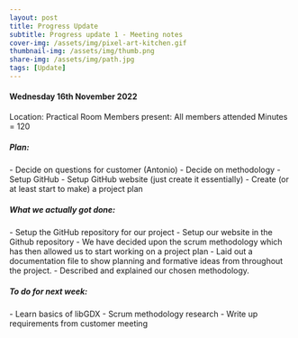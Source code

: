 ```yaml
---
layout: post
title: Progress Update
subtitle: Progress update 1 - Meeting notes
cover-img: /assets/img/pixel-art-kitchen.gif
thumbnail-img: /assets/img/thumb.png
share-img: /assets/img/path.jpg
tags: [Update]
---
```

<h4>Wednesday 16th November 2022</h4> 
Location: Practical Room 
Members present: All members attended 
Minutes = 120
<h5>Plan:</h5>
- Decide on questions for customer (Antonio)
- Decide on methodology 
- Setup GitHub 
- Setup GitHub website (just create it essentially)
- Create (or at least start to make) a project plan 
<h5>What we actually got done:</h5>
- Setup the GitHub repository for our project
- Setup our website in the Github repository
- We have decided upon the scrum methodology which has then allowed us to start working on a project plan
- Laid out a documentation file to show planning and formative ideas from throughout the project.
- Described and explained our chosen methodology.
<h5>To do for next week:</h5>
- Learn basics of libGDX
- Scrum methodology research
- Write up requirements from customer meeting

